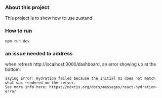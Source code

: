 ### About this project

This project is to show how to use zustand

### How to run

```
npm run dev
```


### an issue needed to address
when refresh http://localhost:3000/dashboard, an error showing up at the bottom: 
```
saying Error: Hydration failed because the initial UI does not match what was rendered on the server.
See more info here: https://nextjs.org/docs/messages/react-hydration-error
```

